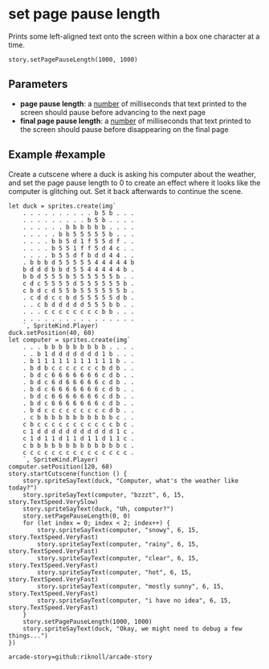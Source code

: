 # set page pause length

Prints some left-aligned text onto the screen within a box one character at a time.

```sig
story.setPagePauseLength(1000, 1000)
```

## Parameters

* **page pause length**: a [number](/types/number) of milliseconds that text printed to the screen should pause before advancing to the next page
* **final page pause length**: a [number](/types/number) of milliseconds that text printed to the screen should pause before disappearing on the final page


## Example #example

Create a cutscene where a duck is asking his computer about the weather, and set the page pause length to 0 to create an effect where it looks like the computer is glitching out. Set it back afterwards to continue the scene.

```blocks
let duck = sprites.create(img`
    . . . . . . . . . . b 5 b . . .
    . . . . . . . . . b 5 b . . . .
    . . . . . . b b b b b b . . . .
    . . . . . b b 5 5 5 5 5 b . . .
    . . . . b b 5 d 1 f 5 5 d f . .
    . . . . b 5 5 1 f f 5 d 4 c . .
    . . . . b 5 5 d f b d d 4 4 . .
    . b b b d 5 5 5 5 5 4 4 4 4 4 b
    b d d d b b d 5 5 4 4 4 4 4 b .
    b b d 5 5 5 b 5 5 5 5 5 5 b . .
    c d c 5 5 5 5 d 5 5 5 5 5 5 b .
    c b d c d 5 5 b 5 5 5 5 5 5 b .
    . c d d c c b d 5 5 5 5 5 d b .
    . . c b d d d d d 5 5 5 b b . .
    . . . c c c c c c c c b b . . .
    . . . . . . . . . . . . . . . .
    `, SpriteKind.Player)
duck.setPosition(40, 60)
let computer = sprites.create(img`
    . . . b b b b b b b b b . . . .
    . . b 1 d d d d d d d 1 b . . .
    . b 1 1 1 1 1 1 1 1 1 1 1 b . .
    . b d b c c c c c c c b d b . .
    . b d c 6 6 6 6 6 6 6 c d b . .
    . b d c 6 d 6 6 6 6 6 c d b . .
    . b d c 6 6 6 6 6 6 6 c d b . .
    . b d c 6 6 6 6 6 6 6 c d b . .
    . b d c 6 6 6 6 6 6 6 c d b . .
    . b d c c c c c c c c c d b . .
    . c b b b b b b b b b b b c . .
    c b c c c c c c c c c c c b c .
    c 1 d d d d d d d d d d d 1 c .
    c 1 d 1 1 d 1 1 d 1 1 d 1 1 c .
    c b b b b b b b b b b b b b c .
    c c c c c c c c c c c c c c c .
    `, SpriteKind.Player)
computer.setPosition(120, 60)
story.startCutscene(function () {
    story.spriteSayText(duck, "Computer, what's the weather like today?")
    story.spriteSayText(computer, "bzzzt", 6, 15, story.TextSpeed.VerySlow)
    story.spriteSayText(duck, "Uh, computer?")
    story.setPagePauseLength(0, 0)
    for (let index = 0; index < 2; index++) {
        story.spriteSayText(computer, "snowy", 6, 15, story.TextSpeed.VeryFast)
        story.spriteSayText(computer, "rainy", 6, 15, story.TextSpeed.VeryFast)
        story.spriteSayText(computer, "clear", 6, 15, story.TextSpeed.VeryFast)
        story.spriteSayText(computer, "hot", 6, 15, story.TextSpeed.VeryFast)
        story.spriteSayText(computer, "mostly sunny", 6, 15, story.TextSpeed.VeryFast)
        story.spriteSayText(computer, "i have no idea", 6, 15, story.TextSpeed.VeryFast)
    }
    story.setPagePauseLength(1000, 1000)
    story.spriteSayText(duck, "Okay, we might need to debug a few things...")
})
```


```package
arcade-story=github:riknoll/arcade-story
```